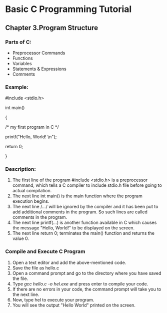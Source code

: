 # Basic C Programming Tutorial
## Chapter 3.Program Structure
### Parts of C:
* Preprocessor Commands
* Functions
* Variables
* Statements & Expressions
* Comments
### Example:

#include <stdio.h>

int main()

{

/* my first program in C */

printf("Hello, World! \n");

return 0;

}
### Description:
1. The first line of the program #include <stdio.h> is a preprocessor command, which tells a C compiler to include stdio.h file before going to actual compilation.
2. The next line int main() is the main function where the program execution begins.
3. The next line /*...*/ will be ignored by the compiler and it has been put to add additional comments in the program. So such lines are called comments in the program.
4. The next line printf(...) is another function available in C which causes the message "Hello, World!" to be displayed on the screen.
5. The next line return 0; terminates the main() function and returns the value 0.
### Compile and Execute C Program
1. Open a text editor and add the above-mentioned code.
2. Save the file as hello.c
3. Open a command prompt and go to the directory where you have saved the file.
4. Type _gcc hello.c -o hel.exe_ and press enter to compile your code.
5. If there are no errors in your code, the command prompt will take you to the next line.
6. Now, type hel to execute your program.
7. You will see the output "Hello World" printed on the screen.

